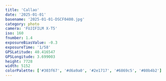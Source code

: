 ```yaml
---
title: 'Callao'
date: '2025-01-01'
basename: '2025-01-01-DSCF0400.jpg'
category: photo
camera: 'FUJIFILM X-T5'
iso: 160
fnumber: 1.4
exposureBiasValue: -0.3
exposureTime: '1/58'
GPSLatitude: 40.416547
GPSLongitude: 3.699003
height: 7728
width: 5152
colorPalette: ['#303f67', '#d6a9a0', '#2e1717', '#6869c5', '#80b4b2']
---
```

